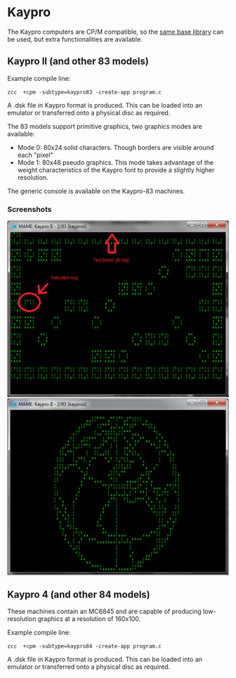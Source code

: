 #  Kaypro

The Kaypro computers are CP/M compatible, so the [same base library](Platform---CPM) can be used, but extra functionalities are available.


## Kaypro II (and other 83 models)

Example compile line:

    zcc  +cpm -subtype=kaypro83 -create-app program.c

A .dsk file in Kaypro format is produced. This can be loaded into an emulator or transferred onto a physical disc as required.

The 83 models support primitive graphics, two graphics modes are available:

* Mode 0: 80x24 solid characters. Though borders are visible around each "pixel"
* Mode 1: 80x48 pseudo graphics. This mode takes advantage of the weight characteristics of the Kaypro font to provide a slightly higher resolution.

The generic console is available on the Kaypro-83 machines.

### Screenshots

![](images/platform/kp-dstar.png)
![](images/platform/kp-globe.png)

## Kaypro 4 (and other 84 models)

These machines contain an MC6845 and are capable of producing low-resolution graphics at a resolution of 160x100.

Example compile line:

    zcc  +cpm -subtype=kaypro84 -create-app program.c

A .dsk file in Kaypro format is produced. This can be loaded into an emulator or transferred onto a physical disc as required.




